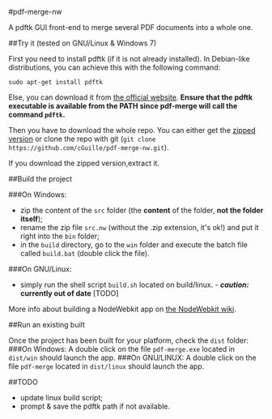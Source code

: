 #pdf-merge-nw

A pdftk GUI front-end to merge several PDF documents into a whole one.

##Try it (tested on GNU/Linux & Windows 7)

First you need to install pdftk (if it is not already installed). In Debian-like distributions, you can achieve this with the following command:
```
sudo apt-get install pdftk
```
Else, you can download it from [the official website](http://www.pdflabs.com/tools/pdftk-the-pdf-toolkit/).
**Ensure that the pdftk executable is available from the PATH since pdf-merge will call the command `pdftk`.**

Then you have to download the whole repo. You can either get the [zipped version](https://github.com/cGuille/pdf-merge-nw/archive/master.zip) or clone the repo with git (`git clone https://github.com/cGuille/pdf-merge-nw.git`).

If you download the zipped version,extract it.


##Build the project

###On Windows:
 - zip the content of the `src` folder (the **content** of the folder, **not the folder itself**);
 - rename the zip file `src.nw` (without the .zip extension, it's ok!) and put it right into the `bin` folder;
 - in the `build` directory, go to the `win` folder and execute the batch file called `build.bat` (double click the file).

###On GNU/Linux:
  - simply run the shell script `build.sh` located on build/linux. - **_caution:_ currently out of date** [TODO]

More info about building a NodeWebkit app on [the NodeWebkit wiki](https://github.com/rogerwang/node-webkit/wiki/How-to-package-and-distribute-your-apps).


##Run an existing built

Once the project has been built for your platform, check the `dist` folder:
###On Windows:
A double click on the file `pdf-merge.exe` located in `dist/win` should launch the app.
###On GNU/LINUX:
A double click on the file `pdf-merge` located in `dist/linux` should launch the app.


##TODO
 - update linux build script;
 - prompt & save the pdftk path if not available.
